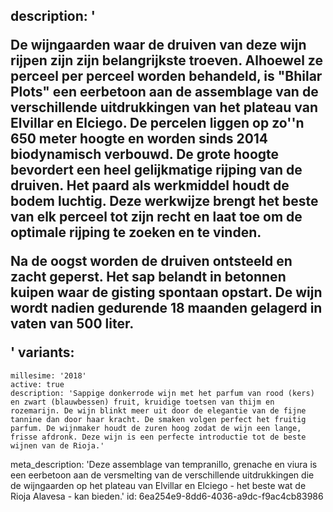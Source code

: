 description: '<p>De wijngaarden waar de druiven van deze wijn rijpen zijn zijn belangrijkste troeven. Alhoewel ze perceel per perceel worden behandeld, is "Bhilar Plots" een eerbetoon aan de assemblage van de verschillende uitdrukkingen van het plateau van Elvillar en Elciego. De percelen liggen op zo''n 650 meter hoogte en worden sinds 2014 biodynamisch verbouwd. De grote hoogte bevordert een heel gelijkmatige rijping van de druiven. Het paard als werkmiddel houdt de bodem luchtig. Deze werkwijze brengt het beste van elk perceel tot zijn recht en laat toe om de optimale rijping te zoeken en te vinden.</p><p>Na de oogst worden de druiven ontsteeld en zacht geperst. Het sap belandt in betonnen kuipen waar de gisting spontaan opstart. De wijn wordt nadien gedurende 18 maanden gelagerd in vaten van 500 liter.</p>'
variants:
  -
    millesime: '2018'
    active: true
    description: 'Sappige donkerrode wijn met het parfum van rood (kers) en zwart (blauwbessen) fruit, kruidige toetsen van thijm en rozemarijn. De wijn blinkt meer uit door de elegantie van de fijne tannine dan door haar kracht. De smaken volgen perfect het fruitig parfum. De wijnmaker houdt de zuren hoog zodat de wijn een lange, frisse afdronk. Deze wijn is een perfecte introductie tot de beste wijnen van de Rioja.'
meta_description: 'Deze assemblage van tempranillo, grenache en viura is een eerbetoon aan de versmelting van de verschillende uitdrukkingen die de wijngaarden op het plateau van Elvillar en Elciego - het beste wat de Rioja Alavesa - kan bieden.'
id: 6ea254e9-8dd6-4036-a9dc-f9ac4cb83986
